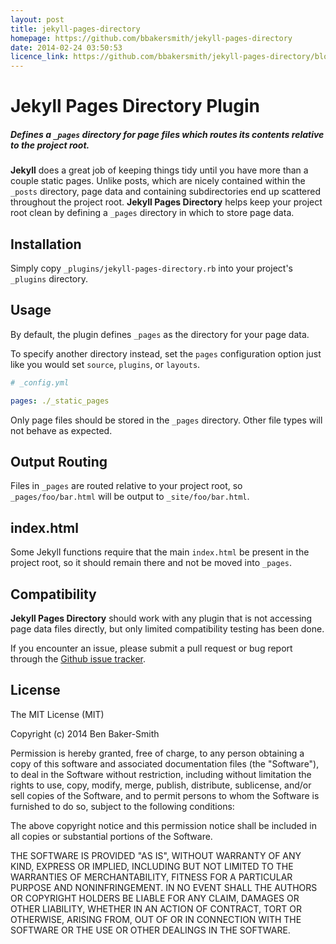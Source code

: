 ```yaml
---
layout: post
title: jekyll-pages-directory
homepage: https://github.com/bbakersmith/jekyll-pages-directory
date: 2014-02-24 03:50:53
licence_link: https://github.com/bbakersmith/jekyll-pages-directory/blob/master/LICENSE
---
```

# Jekyll Pages Directory Plugin

##### Defines a `_pages` directory for page files which routes its contents relative to the project root.

**Jekyll** does a great job of keeping things tidy until you have more than a couple static pages. Unlike posts, which are nicely contained within the `_posts` directory, page data and containing subdirectories end up scattered throughout the project root. **Jekyll Pages Directory** helps keep your project root clean by defining a `_pages` directory in which to store page data.



## Installation

Simply copy `_plugins/jekyll-pages-directory.rb` into your project's `_plugins` directory.



## Usage

By default, the plugin defines `_pages` as the directory for your page data.

To specify another directory instead, set the `pages` configuration option just like you would set `source`, `plugins`, or `layouts`.

```yaml
# _config.yml

pages: ./_static_pages

```


Only page files should be stored in the `_pages` directory. Other file types will not behave as expected.



## Output Routing


Files in `_pages` are routed relative to your project root, so `_pages/foo/bar.html` will be output to `_site/foo/bar.html`.



## index.html

Some Jekyll functions require that the main `index.html` be present in the project root, so it should remain there and not be moved into `_pages`.



## Compatibility

**Jekyll Pages Directory** should work with any plugin that is not accessing page data files directly, but only limited compatibility testing has been done.

If you encounter an issue, please submit a pull request or bug report through the [Github issue tracker](https://github.com/bbakersmith/jekyll-pages-directory/issues).



## License

The MIT License (MIT)

Copyright (c) 2014 Ben Baker-Smith

Permission is hereby granted, free of charge, to any person obtaining a copy of
this software and associated documentation files (the "Software"), to deal in
the Software without restriction, including without limitation the rights to
use, copy, modify, merge, publish, distribute, sublicense, and/or sell copies of
the Software, and to permit persons to whom the Software is furnished to do so,
subject to the following conditions:

The above copyright notice and this permission notice shall be included in all
copies or substantial portions of the Software.

THE SOFTWARE IS PROVIDED "AS IS", WITHOUT WARRANTY OF ANY KIND, EXPRESS OR
IMPLIED, INCLUDING BUT NOT LIMITED TO THE WARRANTIES OF MERCHANTABILITY, FITNESS
FOR A PARTICULAR PURPOSE AND NONINFRINGEMENT. IN NO EVENT SHALL THE AUTHORS OR
COPYRIGHT HOLDERS BE LIABLE FOR ANY CLAIM, DAMAGES OR OTHER LIABILITY, WHETHER
IN AN ACTION OF CONTRACT, TORT OR OTHERWISE, ARISING FROM, OUT OF OR IN
CONNECTION WITH THE SOFTWARE OR THE USE OR OTHER DEALINGS IN THE SOFTWARE.

